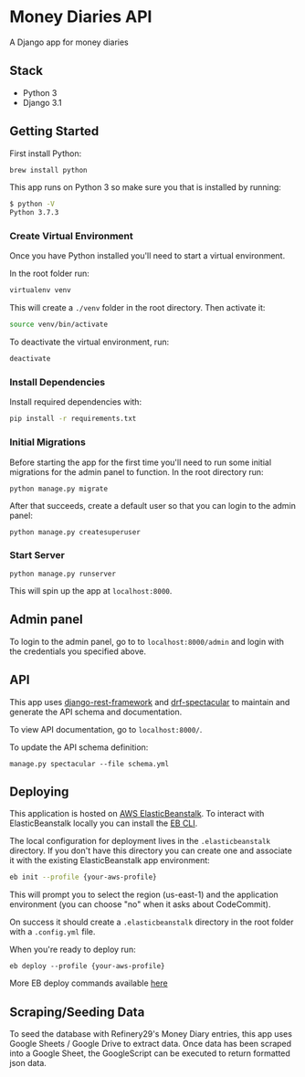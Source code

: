 # Money Diaries API

A Django app for money diaries

## Stack

- Python 3
- Django 3.1

## Getting Started

First install Python:

```sh
brew install python
```

This app runs on Python 3 so make sure you that is installed by running:

```sh
$ python -V
Python 3.7.3
```

### Create Virtual Environment

Once you have Python installed you'll need to start a virtual environment.

In the root folder run:

```sh
virtualenv venv
```

This will create a `./venv` folder in the root directory. Then activate it:

```sh
source venv/bin/activate
```

To deactivate the virtual environment, run:

```sh
deactivate
```

### Install Dependencies

Install required dependencies with:

```sh
pip install -r requirements.txt
```

### Initial Migrations

Before starting the app for the first time you'll need to run some initial migrations for the admin panel to function. In the root directory run:

```
python manage.py migrate
```

After that succeeds, create a default user so that you can login to the admin panel:

```
python manage.py createsuperuser
```

### Start Server

```
python manage.py runserver
```

This will spin up the app at `localhost:8000`.

## Admin panel

To login to the admin panel, go to to `localhost:8000/admin` and login with the credentials you specified above.

## API

This app uses [django-rest-framework](https://www.django-rest-framework.org/) and [drf-spectacular](https://drf-spectacular.readthedocs.io/) to maintain and generate the API schema and documentation.

To view API documentation, go to `localhost:8000/`.

To update the API schema definition:

```
manage.py spectacular --file schema.yml
```

## Deploying

This application is hosted on [AWS ElasticBeanstalk](https://console.aws.amazon.com/elasticbeanstalk). To interact with ElasticBeanstalk locally you can install the [EB CLI](https://docs.aws.amazon.com/elasticbeanstalk/latest/dg/eb-cli3-install.html).

The local configuration for deployment lives in the `.elasticbeanstalk` directory. If you don't have this directory you can create one and associate it with the existing ElasticBeanstalk app environment:

```sh
eb init --profile {your-aws-profile}
```

This will prompt you to select the region (us-east-1) and the application environment (you can choose "no" when it asks about CodeCommit).

On success it should create a `.elasticbeanstalk` directory in the root folder with a `.config.yml` file.

When you're ready to deploy run:

```
eb deploy --profile {your-aws-profile}
```

More EB deploy commands available [here](https://docs.aws.amazon.com/elasticbeanstalk/latest/dg/eb3-deploy.html)

## Scraping/Seeding Data

To seed the database with Refinery29's Money Diary entries, this app uses Google Sheets / Google Drive to extract data. Once data has been scraped into a Google Sheet, the GoogleScript can be executed to return formatted json data.
